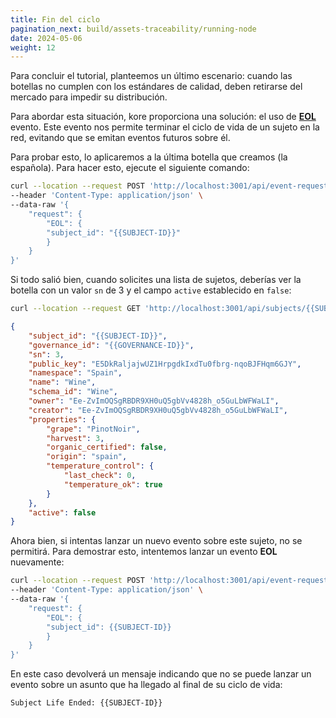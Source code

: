 ```yaml
---
title: Fin del ciclo
pagination_next: build/assets-traceability/running-node
date: 2024-05-06
weight: 12
---
```

Para concluir el tutorial, planteemos un último escenario: cuando las botellas no cumplen con los estándares de calidad, deben retirarse del mercado para impedir su distribución.

Para abordar esta situación,  kore proporciona una solución: el uso de [**EOL**](../../../docs/getting-started/concepts/events/_index.md#types-of-events) evento. Este evento nos permite terminar el ciclo de vida de un sujeto en la red, evitando que se emitan eventos futuros sobre él.

Para probar esto, lo aplicaremos a la última botella que creamos (la española). Para hacer esto, ejecute el siguiente comando:

```bash title="Node: Premium Wines"
curl --location --request POST 'http://localhost:3001/api/event-requests' \
--header 'Content-Type: application/json' \
--data-raw '{
    "request": {
        "EOL": {
        "subject_id": "{{SUBJECT-ID}}"
        }
    }
}'
```

Si todo salió bien, cuando solicites una lista de sujetos, deberías ver la botella con un valor `sn` de 3 y el campo `active` establecido en `false`:

```bash title="Node: Premium Wines"
curl --location --request GET 'http://localhost:3001/api/subjects/{{SUBJECT-ID}}'
```

```json
{
    "subject_id": "{{SUBJECT-ID}}",
    "governance_id": "{{GOVERNANCE-ID}}",
    "sn": 3,
    "public_key": "E5DkRaljajwUZ1HrpgdkIxdTu0fbrg-nqoBJFHqm6GJY",
    "namespace": "Spain",
    "name": "Wine",
    "schema_id": "Wine",
    "owner": "Ee-ZvImOQSgRBDR9XH0uQ5gbVv4828h_o5GuLbWFWaLI",
    "creator": "Ee-ZvImOQSgRBDR9XH0uQ5gbVv4828h_o5GuLbWFWaLI",
    "properties": {
        "grape": "PinotNoir",
        "harvest": 3,
        "organic_certified": false,
        "origin": "spain",
        "temperature_control": {
            "last_check": 0,
            "temperature_ok": true
        }
    },
    "active": false
}
```

Ahora bien, si intentas lanzar un nuevo evento sobre este sujeto, no se permitirá. Para demostrar esto, intentemos lanzar un evento **EOL** nuevamente:

```bash title="Node: Premium Wines"
curl --location --request POST 'http://localhost:3001/api/event-requests' \
--header 'Content-Type: application/json' \
--data-raw '{
    "request": {
        "EOL": {
        "subject_id": {{SUBJECT-ID}}
        }
    }
}'
```

En este caso devolverá un mensaje indicando que no se puede lanzar un evento sobre un asunto que ha llegado al final de su ciclo de vida:



``` afsfafafaf
Subject Life Ended: {{SUBJECT-ID}}
```